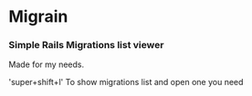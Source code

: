 Migrain
===========================
### Simple Rails Migrations list viewer
Made for my needs.

'super+shift+l' To show migrations list and open one you need

